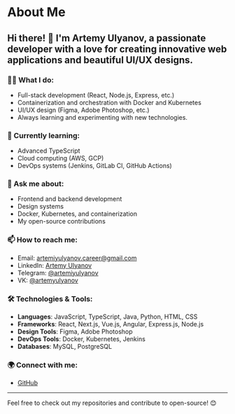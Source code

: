# About Me

## Hi there! 👋 I'm Artemy Ulyanov, a passionate developer with a love for creating innovative web applications and beautiful UI/UX designs.

### 🧑‍💻 What I do:
- Full-stack development (React, Node.js, Express, etc.)
- Containerization and orchestration with Docker and Kubernetes
- UI/UX design (Figma, Adobe Photoshop, etc.)
- Always learning and experimenting with new technologies.

### 🌱 Currently learning:
- Advanced TypeScript
- Cloud computing (AWS, GCP)
- DevOps systems (Jenkins, GitLab CI, GitHub Actions)

### 💬 Ask me about:
- Frontend and backend development
- Design systems
- Docker, Kubernetes, and containerization
- My open-source contributions

### 📫 How to reach me:
- Email: artemiyulyanov.career@gmail.com
- LinkedIn: [Artemy Ulyanov](https://linkedin.com/artemiyulyanov)
- Telegram: [@artemiyulyanov](https://t.me/artemiyulyanov)
- VK: [@artemyulyanov](https://vk.com/artemiyulyanov)

### 🛠️ Technologies & Tools:
- **Languages**: JavaScript, TypeScript, Java, Python, HTML, CSS
- **Frameworks**: React, Next.js, Vue.js, Angular, Express.js, Node.js
- **Design Tools**: Figma, Adobe Photoshop
- **DevOps Tools**: Docker, Kubernetes, Jenkins
- **Databases**: MySQL, PostgreSQL

### 🌍 Connect with me:
- [GitHub](https://github.com/your-username)

---

Feel free to check out my repositories and contribute to open-source! 😊
